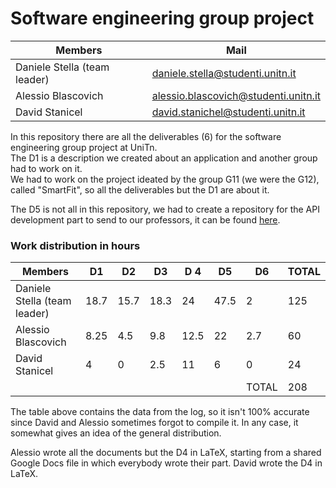 # Software engineering group project

| Members                           | Mail                                 |
| --------------------------------- | ------------------------------------ |
| Daniele Stella (team leader)      | daniele.stella@studenti.unitn.it     |
| Alessio Blascovich                | alessio.blascovich@studenti.unitn.it |
| David Stanicel                    | david.stanichel@studenti.unitn.it    |

In this repository there are all the deliverables (6) for the software engineering group project at UniTn.<br>
The D1 is a description we created about an application and another group had to work on it.<br>
We had to work on the project ideated by the group G11 (we were the G12), called "SmartFit", so all the deliverables but the D1 are about it.<br>

The D5 is not all in this repository, we had to create a repository for the API development part to send to our professors, it can be found <a href="https://github.com/StellaDaniele/G12-software-engineering">here</a>.

### Work distribution in hours
| Members                           |  D1  |  D2  |  D3  |  D 4 |  D5  | D6  | TOTAL|
| --------------------------------- | ---- | ---- | ---- | ---- | ---- | --- | ---- |
| Daniele Stella (team leader)      | 18.7 | 15.7 | 18.3 |  24  | 47.5 |  2  |  125 |
| Alessio Blascovich                | 8.25 |  4.5 |  9.8 | 12.5 |  22  | 2.7 |   60 |
| David Stanicel                    |   4  |   0  |  2.5 |  11  |  6   |  0  |   24 |
|                                   |      |      |      |      |      |TOTAL|  208 |

The table above contains the data from the log, so it isn't 100% accurate since David and Alessio sometimes forgot to compile it. In any case, it somewhat gives an idea of the general distribution.

Alessio wrote all the documents but the D4 in LaTeX, starting from a shared Google Docs file in which everybody wrote their part. David wrote the D4 in LaTeX.
